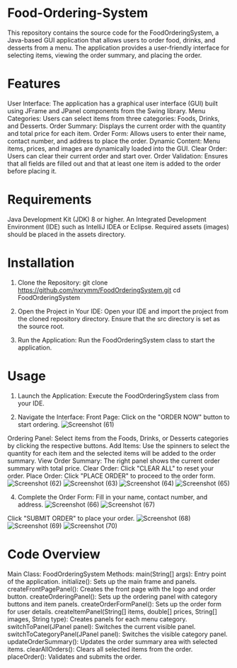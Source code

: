# Food-Ordering-System
This repository contains the source code for the FoodOrderingSystem, a Java-based GUI application that allows users to order food, drinks, and desserts from a menu. The application provides a user-friendly interface for selecting items, viewing the order summary, and placing the order.

# Features
User Interface: The application has a graphical user interface (GUI) built using JFrame and JPanel components from the Swing library.
Menu Categories: Users can select items from three categories: Foods, Drinks, and Desserts.
Order Summary: Displays the current order with the quantity and total price for each item.
Order Form: Allows users to enter their name, contact number, and address to place the order.
Dynamic Content: Menu items, prices, and images are dynamically loaded into the GUI.
Clear Order: Users can clear their current order and start over.
Order Validation: Ensures that all fields are filled out and that at least one item is added to the order before placing it.

# Requirements
Java Development Kit (JDK) 8 or higher.
An Integrated Development Environment (IDE) such as IntelliJ IDEA or Eclipse.
Required assets (images) should be placed in the assets directory.

# Installation
1. Clone the Repository:
git clone https://github.com/nxrymm/FoodOrderingSystem.git
cd FoodOrderingSystem

2. Open the Project in Your IDE:
Open your IDE and import the project from the cloned repository directory.
Ensure that the src directory is set as the source root.

3. Run the Application:
Run the FoodOrderingSystem class to start the application.

# Usage
1. Launch the Application:
Execute the FoodOrderingSystem class from your IDE.

2. Navigate the Interface:
Front Page: Click on the "ORDER NOW" button to start ordering.
![Screenshot (61)](https://github.com/nxrymm/Food-Ordering-System/assets/164466808/87bffbf4-c4e9-47df-a679-12d08dd430b6)

Ordering Panel: Select items from the Foods, Drinks, or Desserts categories by clicking the respective buttons.
Add Items: Use the spinners to select the quantity for each item and the selected items will be added to the order summary.
View Order Summary: The right panel shows the current order summary with total price.
Clear Order: Click "CLEAR ALL" to reset your order.
Place Order: Click "PLACE ORDER" to proceed to the order form.
![Screenshot (62)](https://github.com/nxrymm/Food-Ordering-System/assets/164466808/5239dafe-8b6a-4a7b-a001-90dec591552f)
![Screenshot (63)](https://github.com/nxrymm/Food-Ordering-System/assets/164466808/e3add00b-d1db-4b81-9266-62504a98344f)
![Screenshot (64)](https://github.com/nxrymm/Food-Ordering-System/assets/164466808/7d644781-a4ee-4919-95ea-344862bb43a2)
![Screenshot (65)](https://github.com/nxrymm/Food-Ordering-System/assets/164466808/adce732d-dbf3-4716-90ac-7303e28a93de)

4. Complete the Order Form:
Fill in your name, contact number, and address.
![Screenshot (66)](https://github.com/nxrymm/Food-Ordering-System/assets/164466808/b6bc036c-c916-4122-a689-95f4b47e8f96)
![Screenshot (67)](https://github.com/nxrymm/Food-Ordering-System/assets/164466808/39f3bdcf-6289-4b49-99fc-c29f50972dba)

Click "SUBMIT ORDER" to place your order.
![Screenshot (68)](https://github.com/nxrymm/Food-Ordering-System/assets/164466808/8b12a470-5774-4855-b9fc-5c0eddc1c5d6)
![Screenshot (69)](https://github.com/nxrymm/Food-Ordering-System/assets/164466808/66466306-e76b-45d0-b934-566d5f0e2801)
![Screenshot (70)](https://github.com/nxrymm/Food-Ordering-System/assets/164466808/79852312-c00f-4ff8-926a-2a48c71e2d91)


# Code Overview
Main Class: FoodOrderingSystem
  Methods:
    main(String[] args): Entry point of the application.
    initialize(): Sets up the main frame and panels.
    createFrontPagePanel(): Creates the front page with the logo and order button.
    createOrderingPanel(): Sets up the ordering panel with category buttons and item panels.
    createOrderFormPanel(): Sets up the order form for user details.
    createItemPanel(String[] items, double[] prices, String[] images, String type): Creates panels for each menu category.
    switchToPanel(JPanel panel): Switches the current visible panel.
    switchToCategoryPanel(JPanel panel): Switches the visible category panel.
    updateOrderSummary(): Updates the order summary area with selected items.
    clearAllOrders(): Clears all selected items from the order.
    placeOrder(): Validates and submits the order.
